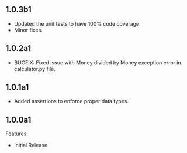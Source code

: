 ## 1.0.3b1

  - Updated the unit tests to have 100% code coverage.
  - Minor fixes.

## 1.0.2a1

  - BUGFIX: Fixed issue with Money divided by Money exception error in calculator.py file.


## 1.0.1a1

  - Added assertions to enforce proper data types.

## 1.0.0a1

Features:

  - Initial Release

